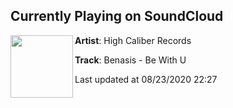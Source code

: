 ## Currently Playing on SoundCloud

[<img align="left" width="100" src="https://i1.sndcdn.com/artworks-wIOoWHLwupZNEBov-ksCgPg-t50x50.jpg">](https://soundcloud.com/highcaliberofficial/benasis-be-with-u)

**Artist**: High Caliber Records 

**Track**: Benasis - Be With U

Last updated at 08/23/2020 22:27
